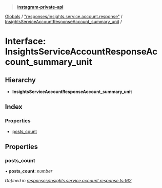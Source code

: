 > **[instagram-private-api](../README.md)**

[Globals](../README.md) / ["responses/insights.service.account.response"](../modules/_responses_insights_service_account_response_.md) / [InsightsServiceAccountResponseAccount_summary_unit](_responses_insights_service_account_response_.insightsserviceaccountresponseaccount_summary_unit.md) /

# Interface: InsightsServiceAccountResponseAccount_summary_unit

## Hierarchy

* **InsightsServiceAccountResponseAccount_summary_unit**

## Index

### Properties

* [posts_count](_responses_insights_service_account_response_.insightsserviceaccountresponseaccount_summary_unit.md#posts_count)

## Properties

###  posts_count

• **posts_count**: *number*

*Defined in [responses/insights.service.account.response.ts:162](https://github.com/dilame/instagram-private-api/blob/3e16058/src/responses/insights.service.account.response.ts#L162)*